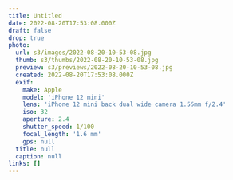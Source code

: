 ```yaml
---
title: Untitled
date: 2022-08-20T17:53:08.000Z
draft: false
drop: true
photo:
  url: s3/images/2022-08-20-10-53-08.jpg
  thumb: s3/thumbs/2022-08-20-10-53-08.jpg
  preview: s3/previews/2022-08-20-10-53-08.jpg
  created: 2022-08-20T17:53:08.000Z
  exif:
    make: Apple
    model: 'iPhone 12 mini'
    lens: 'iPhone 12 mini back dual wide camera 1.55mm f/2.4'
    iso: 32
    aperture: 2.4
    shutter_speed: 1/100
    focal_length: '1.6 mm'
    gps: null
  title: null
  caption: null
links: []
---
```

